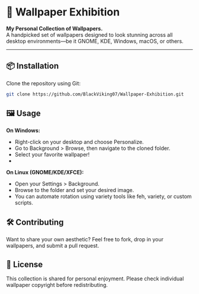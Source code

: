 # 🎨 Wallpaper Exhibition

**My Personal Collection of Wallpapers.**  
A handpicked set of wallpapers designed to look stunning across all desktop environments—be it GNOME, KDE, Windows, macOS, or others.

---

## 📦 Installation

Clone the repository using Git:

```bash
git clone https://github.com/BlackViking07/Wallpaper-Exhibition.git
```

## 🖼️ Usage

**On Windows:**

- Right-click on your desktop and choose Personalize.
- Go to Background > Browse, then navigate to the cloned folder.
- Select your favorite wallpaper!
- 
**On Linux (GNOME/KDE/XFCE):**

- Open your Settings > Background.
- Browse to the folder and set your desired image.
- You can automate rotation using variety tools like feh, variety, or custom scripts.


## 🛠️ Contributing

Want to share your own aesthetic?
Feel free to fork, drop in your wallpapers, and submit a pull request.

## 📜 License
This collection is shared for personal enjoyment. Please check individual wallpaper copyright before redistributing.
